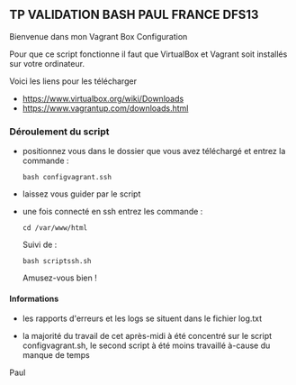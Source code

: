 ## TP VALIDATION BASH PAUL FRANCE DFS13

Bienvenue dans mon Vagrant Box Configuration

Pour que ce script fonctionne il faut que VirtualBox et Vagrant soit installés sur votre ordinateur.
     
Voici les liens pour les télécharger
- https://www.virtualbox.org/wiki/Downloads
- https://www.vagrantup.com/downloads.html

### Déroulement du script

- positionnez vous dans le dossier que vous avez téléchargé et entrez la commande :
    
    `bash configvagrant.ssh`
- laissez vous guider par le script
- une fois connecté en ssh entrez les commande :

    `cd /var/www/html`
    
    Suivi de :

    `bash scriptssh.sh`

    Amusez-vous bien !

#### Informations

- les rapports d'erreurs et les logs se situent dans le fichier log.txt

- la majorité du travail de cet après-midi à été concentré sur le script configvagrant.sh, le second script à été moins travaillé à-cause du manque de temps

Paul 
